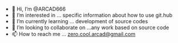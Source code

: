 - 👋 Hi, I’m @ARCAD666
- 👀 I’m interested in ... specific information about how to use git.hub
- 🌱 I’m currently learning ... development of source codes
- 💞️ I’m looking to collaborate on ...any work based on source code 
- 📫 How to reach me ... zero.cool.arcad@gmail.com

<!---
ARCAD666/ARCAD666 is a ✨ special ✨ repository because its `README.md` (this file) appears on your GitHub profile.
You can click the Preview link to take a look at your changes.
--->
